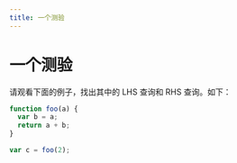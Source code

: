 ```yaml
---
title: 一个测验
---
```


# 一个测验

请观看下面的例子，找出其中的 LHS 查询和 RHS 查询。如下：

```js
function foo(a) {
  var b = a;
  return a + b;
}

var c = foo(2);
```

